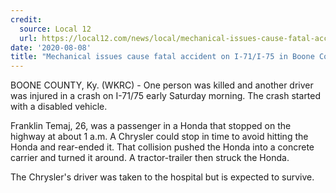 ```yaml
---
credit:
  source: Local 12
  url: https://local12.com/news/local/mechanical-issues-cause-fatal-accident-on-i-71i-75-cincinnati
date: '2020-08-08'
title: "Mechanical issues cause fatal accident on I-71/I-75 in Boone County"
---
```

BOONE COUNTY, Ky. (WKRC) - One person was killed and another driver was injured in a crash on I-71/75 early Saturday morning. The crash started with a disabled vehicle.

Franklin Temaj, 26, was a passenger in a Honda that stopped on the highway at about 1 a.m. A Chrysler could stop in time to avoid hitting the Honda and rear-ended it. That collision pushed the Honda into a concrete carrier and turned it around. A tractor-trailer then struck the Honda.


The Chrysler's driver was taken to the hospital but is expected to survive.
